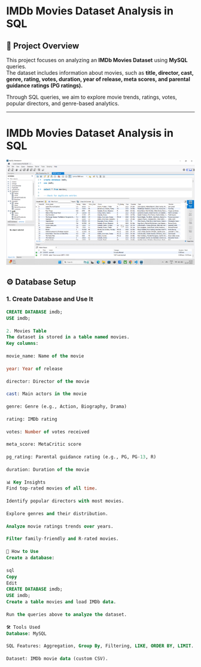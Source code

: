 # IMDb Movies Dataset Analysis in SQL

## 📌 Project Overview
This project focuses on analyzing an **IMDb Movies Dataset** using **MySQL** queries.  
The dataset includes information about movies, such as **title, director, cast, genre, rating, votes, duration, year of release, meta scores, and parental guidance ratings (PG ratings).**

Through SQL queries, we aim to explore movie trends, ratings, votes, popular directors, and genre-based analytics.

---

# IMDb Movies Dataset Analysis in SQL
![IMDb Dataset Screenshot](https://github.com/Jayesh-dev-glitch/IMDB-Dataset-Analysis-in-SQL/blob/main/Screenshot%202025-07-21%20125404.png)




## ⚙️ Database Setup
### **1. Create Database and Use It**
```sql
CREATE DATABASE imdb;
USE imdb;

2. Movies Table
The dataset is stored in a table named movies.
Key columns:

movie_name: Name of the movie

year: Year of release

director: Director of the movie

cast: Main actors in the movie

genre: Genre (e.g., Action, Biography, Drama)

rating: IMDb rating

votes: Number of votes received

meta_score: MetaCritic score

pg_rating: Parental guidance rating (e.g., PG, PG-13, R)

duration: Duration of the movie

📊 Key Insights
Find top-rated movies of all time.

Identify popular directors with most movies.

Explore genres and their distribution.

Analyze movie ratings trends over years.

Filter family-friendly and R-rated movies.

🚀 How to Use
Create a database:

sql
Copy
Edit
CREATE DATABASE imdb;
USE imdb;
Create a table movies and load IMDb data.

Run the queries above to analyze the dataset.

🛠️ Tools Used
Database: MySQL

SQL Features: Aggregation, Group By, Filtering, LIKE, ORDER BY, LIMIT.

Dataset: IMDb movie data (custom CSV).


